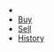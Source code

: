 
<ul class="navbar-nav mr-auto mt-2">
                        <li class="nav-item"><a class="nav-link" href="./first page.html"></a></li>
                        <li class="nav-item"><a class="nav-link" href="/buy">Buy</a></li>
                        <li class="nav-item"><a class="nav-link" href="/sell">Sell</a></li>
                        <li class="nav-item"><a class="nav-link" href="/history">History</a></li>
                    </ul>
